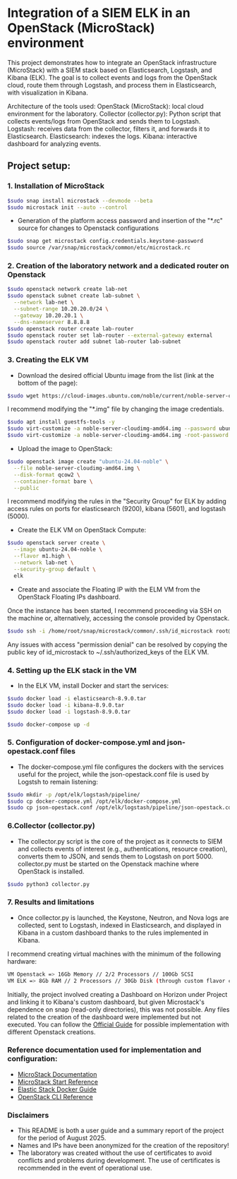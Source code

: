 # Integration of a SIEM ELK in an OpenStack (MicroStack) environment

This project demonstrates how to integrate an OpenStack infrastructure (MicroStack) with a SIEM stack based on Elasticsearch, Logstash, and Kibana (ELK).
The goal is to collect events and logs from the OpenStack cloud, route them through Logstash, and process them in Elasticsearch, with visualization in Kibana.

Architecture of the tools used:
OpenStack (MicroStack): local cloud environment for the laboratory.
Collector (collector.py): Python script that collects events/logs from OpenStack and sends them to Logstash.
Logstash: receives data from the collector, filters it, and forwards it to Elasticsearch.
Elasticsearch: indexes the logs.
Kibana: interactive dashboard for analyzing events.

## Project setup:
### 1. Installation of MicroStack
``` bash
$sudo snap install microstack --devmode --beta
$sudo microstack init --auto --control
```
* Generation of the platform access password and insertion of the "*.rc" source for changes to Openstack configurations
``` bash
$sudo snap get microstack config.credentials.keystone-password
$sudo source /var/snap/microstack/common/etc/microstack.rc
```
### 2. Creation of the laboratory network and a dedicated router on Openstack
``` bash
$sudo openstack network create lab-net
$sudo openstack subnet create lab-subnet \
  --network lab-net \
  --subnet-range 10.20.20.0/24 \
  --gateway 10.20.20.1 \
  --dns-nameserver 8.8.8.8
$sudo openstack router create lab-router
$sudo openstack router set lab-router --external-gateway external
$sudo openstack router add subnet lab-router lab-subnet
```
### 3. Creating the ELK VM
* Download the desired official Ubuntu image from the list (link at the bottom of the page):
``` bash
$sudo wget https://cloud-images.ubuntu.com/noble/current/noble-server-cloudimg-amd64.img
```
I recommend modifying the "*.img" file by changing the image credentials.
``` bash
$sudo apt install guestfs-tools -y
$sudo virt-customize -a noble-server-cloudimg-amd64.img --password ubuntu:password:ubuntu
$sudo virt-customize -a noble-server-cloudimg-amd64.img -root-password password:password
```
* Upload the image to OpenStack:
``` bash
$sudo openstack image create "ubuntu-24.04-noble" \
  --file noble-server-cloudimg-amd64.img \
  --disk-format qcow2 \
  --container-format bare \
  --public
```
I recommend modifying the rules in the "Security Group" for ELK by adding access rules on ports for elasticsearch (9200), kibana (5601), and logstash (5000).

* Create the ELK VM on OpenStack Compute:
``` bash
$sudo openstack server create \
  --image ubuntu-24.04-noble \
  --flavor m1.high \
  --network lab-net \
  --security-group default \
  elk
```
* Create and associate the Floating IP with the ELM VM from the OpenStack Floating IPs dashboard.

Once the instance has been started, I recommend proceeding via SSH on the machine or, alternatively, accessing the console provided by Openstack.
``` bash
$sudo ssh -i /home/root/snap/microstack/common/.ssh/id_microstack root@10.20.20.10
```
Any issues with access "permission denial" can be resolved by copying the public key of id_microstack to ~/.ssh/authorized_keys of the ELK VM.

### 4. Setting up the ELK stack in the VM
* In the ELK VM, install Docker and start the services:
``` bash
$sudo docker load -i elasticsearch-8.9.0.tar
$sudo docker load -i kibana-8.9.0.tar
$sudo docker load -i logstash-8.9.0.tar

$sudo docker-compose up -d
```
### 5. Configuration of docker-compose.yml and json-opestack.conf files
* The docker-compose.yml file configures the dockers with the services useful for the project, while the json-opestack.conf file is used by Logstsh to remain listening:
``` bash
$sudo mkdir -p /opt/elk/logstash/pipeline/
$sudo cp docker-compose.yml /opt/elk/docker-compose.yml
$sudo cp json-opestack.conf /opt/elk/logstash/pipeline/json-opestack.conf
```
### 6.Collector (collector.py)
* The collector.py script is the core of the project as it connects to SIEM and collects events of interest (e.g., authentications, resource creation), converts them to JSON, and sends them to Logstash on port 5000.
collector.py must be started on the Openstack machine where OpenStack is installed.
``` bash
$sudo python3 collector.py
```
### 7. Results and limitations
* Once collector.py is launched, the Keystone, Neutron, and Nova logs are collected, sent to Logstash, indexed in Elasticsearch, and displayed in Kibana in a custom dashboard thanks to the rules implemented in Kibana.

I recommend creating virtual machines with the minimum of the following hardware:
``` bash
VM Openstack => 16Gb Memory // 2/2 Processors // 100Gb SCSI
VM ELK => 8Gb RAM // 2 Processors // 30Gb Disk (through custom flavor creation)
```
Initially, the project involved creating a Dashboard on Horizon under Project and linking it to Kibana's custom dashboard, but given Microstack's dependence on snap (read-only directories), this was not possible.
Any files related to the creation of the dashboard were implemented but not executed.
You can follow the [Official Guide](https://docs.openstack.org/horizon/latest/contributor/tutorials/dashboard.html) for possible implementation with different Openstack creations.

### Reference documentation used for implementation and configuration:
- [MicroStack Documentation](https://microstack.run/docs/)
- [MicroStack Start Reference](https://discourse.ubuntu.com/t/get-started-with-microstack/13998)
- [Elastic Stack Docker Guide](https://www.elastic.co/docs/deploy-manage/deploy/self-managed/install-elasticsearch-docker-basic)
- [OpenStack CLI Reference](https://docs.openstack.org/python-openstackclient/latest/)

### Disclaimers
* This README is both a user guide and a summary report of the project for the period of August 2025.
* Names and IPs have been anonymized for the creation of the repository!
* The laboratory was created without the use of certificates to avoid conflicts and problems during development. The use of certificates is recommended in the event of operational use.

